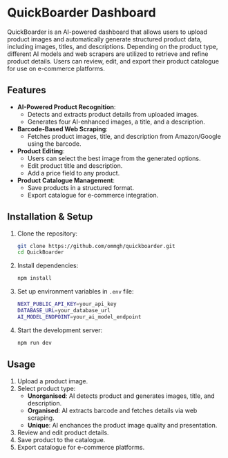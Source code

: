# QuickBoarder Dashboard

QuickBoarder is an AI-powered dashboard that allows users to upload product images and automatically generate structured product data, including images, titles, and descriptions. Depending on the product type, different AI models and web scrapers are utilized to retrieve and refine product details. Users can review, edit, and export their product catalogue for use on e-commerce platforms.

## Features

- **AI-Powered Product Recognition**:
  - Detects and extracts product details from uploaded images.
  - Generates four AI-enhanced images, a title, and a description.
- **Barcode-Based Web Scraping**:
  - Fetches product images, title, and description from Amazon/Google using the barcode.
- **Product Editing**:
  - Users can select the best image from the generated options.
  - Edit product title and description.
  - Add a price field to any product.
- **Product Catalogue Management**:
  - Save products in a structured format.
  - Export catalogue for e-commerce integration.


## Installation & Setup

1. Clone the repository:
   ```sh
   git clone https://github.com/ommgh/quickboarder.git
   cd QuickBoarder
   ```
2. Install dependencies:
   ```sh
   npm install
   ```
3. Set up environment variables in `.env` file:
   ```sh
   NEXT_PUBLIC_API_KEY=your_api_key
   DATABASE_URL=your_database_url
   AI_MODEL_ENDPOINT=your_ai_model_endpoint
   ```
4. Start the development server:
   ```sh
   npm run dev
   ```

## Usage

1. Upload a product image.
2. Select product type:
   - **Unorganised**: AI detects product and generates images, title, and description.
   - **Organised**: AI extracts barcode and fetches details via web scraping.
   - **Unique**: AI enchances the product image quality and presentation.
3. Review and edit product details.
4. Save product to the catalogue.
5. Export catalogue for e-commerce platforms.


